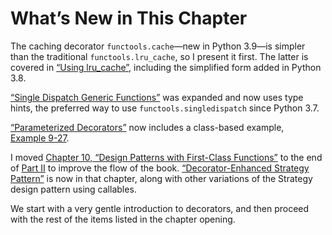 # What’s New in This Chapter

The caching decorator `functools.cache`—new in Python 3.9—is simpler than the traditional `functools.lru_cache`, so I present it first. The latter is covered in [“Using lru_cache”](#lru_cache_sec), including the simplified form added in Python 3.8.

[“Single Dispatch Generic Functions”](#generic_functions) was expanded and now uses type hints, the preferred way to use `functools.singledispatch` since Python 3.7.

[“Parameterized Decorators”](#parameterized_dec_sec) now includes a class-based example, [Example 9-27](#clockdeco_param_cls_ex).

I moved [Chapter 10, “Design Patterns with First-Class Functions”](ch10.html#rethinking_design_patterns) to the end of [Part II](part02.html#function_objects_part) to improve the flow of the book. [“Decorator-Enhanced Strategy Pattern”](ch10.html#decorated_strategy) is now in that chapter, along with other variations of the Strategy design pattern using callables.

We start with a very gentle introduction to decorators, and then proceed with the rest of the items listed in the chapter opening.